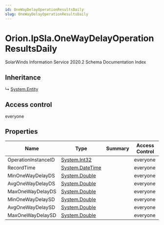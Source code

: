 ```yaml
---
id: OneWayDelayOperationResultsDaily
slug: OneWayDelayOperationResultsDaily
---
```


# Orion.IpSla.OneWayDelayOperationResultsDaily

SolarWinds Information Service 2020.2 Schema Documentation Index

## Inheritance

↳ [System.Entity](./../System/Entity)

## Access control

everyone

## Properties

| Name | Type | Summary | Access Control |
| ------ | ------ | ------ | ------ |
| OperationInstanceID | [System.Int32](https://docs.microsoft.com/en-us/dotnet/api/system.int32) |  | everyone |
| RecordTime | [System.DateTime](https://docs.microsoft.com/en-us/dotnet/api/system.datetime) |  | everyone |
| MinOneWayDelayDS | [System.Double](https://docs.microsoft.com/en-us/dotnet/api/system.double) |  | everyone |
| AvgOneWayDelayDS | [System.Double](https://docs.microsoft.com/en-us/dotnet/api/system.double) |  | everyone |
| MaxOneWayDelayDS | [System.Double](https://docs.microsoft.com/en-us/dotnet/api/system.double) |  | everyone |
| MinOneWayDelaySD | [System.Double](https://docs.microsoft.com/en-us/dotnet/api/system.double) |  | everyone |
| AvgOneWayDelaySD | [System.Double](https://docs.microsoft.com/en-us/dotnet/api/system.double) |  | everyone |
| MaxOneWayDelaySD | [System.Double](https://docs.microsoft.com/en-us/dotnet/api/system.double) |  | everyone |

